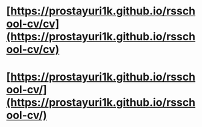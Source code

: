 # [https://prostayuri1k.github.io/rsschool-cv/cv](https://prostayuri1k.github.io/rsschool-cv/cv)
# [https://prostayuri1k.github.io/rsschool-cv/](https://prostayuri1k.github.io/rsschool-cv/)
